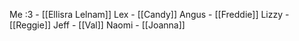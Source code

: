 
Me :3 - [[Ellisra Lelnam]]
Lex - [[Candy]]
Angus - [[Freddie]]
Lizzy - [[Reggie]]
Jeff - [[Val]]
Naomi - [[Joanna]]